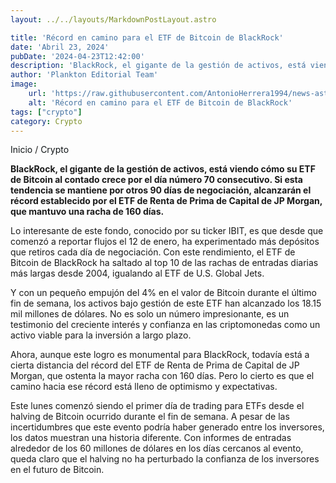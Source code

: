 ```yaml
---
layout: ../../layouts/MarkdownPostLayout.astro

title: 'Récord en camino para el ETF de Bitcoin de BlackRock'
date: 'Abril 23, 2024'
pubDate: '2024-04-23T12:42:00'
description: 'BlackRock, el gigante de la gestión de activos, está viendo cómo su ETF de Bitcoin al contado crece por el día número 70 consecutivo.'
author: 'Plankton Editorial Team'
image:
    url: 'https://raw.githubusercontent.com/AntonioHerrera1994/news-astro/master/src/assets/crypto/crypto93.webp'
    alt: 'Récord en camino para el ETF de Bitcoin de BlackRock'
tags: ["crypto"]
category: Crypto
---
```


<span><a href="/" style="text-decoration:none;color:#0F1416">Inicio</a> / <a href="/crypto" style="text-decoration:none;color:#0F1416">Crypto</a></span>


<p style="font-weight: bold;">BlackRock, el gigante de la gestión de activos, está viendo cómo su ETF de Bitcoin al contado crece por el día número 70 consecutivo. Si esta tendencia se mantiene por otros 90 días de negociación, alcanzarán el récord establecido por el ETF de Renta de Prima de Capital de JP Morgan, que mantuvo una racha de 160 días.</p>

Lo interesante de este fondo, conocido por su ticker IBIT, es que desde que comenzó a reportar flujos el 12 de enero, ha experimentado más depósitos que retiros cada día de negociación. Con este rendimiento, el ETF de Bitcoin de BlackRock ha saltado al top 10 de las rachas de entradas diarias más largas desde 2004, igualando al ETF de U.S. Global Jets.

Y con un pequeño empujón del 4% en el valor de Bitcoin durante el último fin de semana, los activos bajo gestión de este ETF han alcanzado los 18.15 mil millones de dólares. No es solo un número impresionante, es un testimonio del creciente interés y confianza en las criptomonedas como un activo viable para la inversión a largo plazo.

Ahora, aunque este logro es monumental para BlackRock, todavía está a cierta distancia del récord del ETF de Renta de Prima de Capital de JP Morgan, que ostenta la mayor racha con 160 días. Pero lo cierto es que el camino hacia ese récord está lleno de optimismo y expectativas.

Este lunes comenzó siendo el primer día de trading para ETFs desde el halving de Bitcoin ocurrido durante el fin de semana. A pesar de las incertidumbres que este evento podría haber generado entre los inversores, los datos muestran una historia diferente. Con informes de entradas alrededor de los 60 millones de dólares en los días cercanos al evento, queda claro que el halving no ha perturbado la confianza de los inversores en el futuro de Bitcoin.
